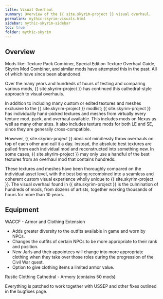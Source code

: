```yaml
---
title: Visual Overhaul
summary: Overview of the {{ site.skyrim-project }} visual overhaul.
permalink: mythic-skyrim-visuals.html
sidebar: mythic-skyrim-sidebar
toc: true
folder: mythic-skyrim
---
```


## Overview

Mods like: Texture Pack Combiner, Special Edition Texture Overhaul Guide, Skyrim Mod Combiner, and similar mods have attempted this in the past. All of which have since been abandoned.

Over the many years and hundreds of hours of testing and comparing various mods, {{ site.skyrim-project }} has continued this cathedral-style approach to visual overhauls.

In addition to including many custom or edited textures and meshes exclusive to the {{ site.skyrim-project }} modlist; {{ site.skyrim-project }} has individually hand-picked textures and meshes from virtually every texture mod, pack, and overhaul available. This includes mods on Nexus as well as many other sites. It also includes texture mods for both LE and SE, since they are generally cross-compatible.

However, {{ site.skyrim-project }} *does not* mindlessly throw overhauls on top of each other and call it a day. Instead, the absolute best textures are pulled from each individual mod and reconstructed into something new. In some cases, {{ site.skyrim-project }} may only use a handful of the best textures from an overhaul mod that contains hundreds.

These textures and meshes have been thoroughly compared on the individual asset level, with the best being recombined into a seamless and coherent custom visual experience wholly unique to {{ site.skyrim-project }}. The visual overhaul found in {{ site.skyrim-project }} is the culmination of hundreds of mods, from dozens of artists, together working thousands of hours for more than 10 years.


## Equipment

WACCF - Armor and Clothing Extension
- Adds greater diversity to the outfits available in game and worn by NPCs.
- Changes the outfits of certain NPCs to be more appropriate to their rank and position.
- New Jarls and their appointees will change into more appropriate clothing when they take over those roles during the progression of the Civil War quest.
- Option to give clothing items a limited armor value.

Rustic Clothing 
Cathedral - Armory (contains 50 mods)

Everything is patched to work together with USSEP and other fixes outlined in the bugfixes page.
